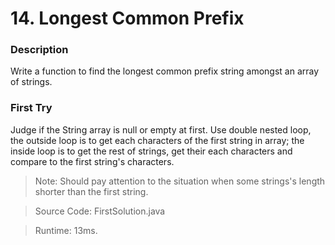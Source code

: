 # 14. Longest Common Prefix
### Description
Write a function to find the longest common prefix string amongst an array of strings.

### First Try
Judge if the String array is null or empty at first. Use double nested loop, the outside loop is to get each characters of the first string in array; the inside loop is to get the rest of strings, get their each characters and compare to the first string's characters.
>Note: Should pay attention to the situation when some strings's length shorter than the first string.

> Source Code: FirstSolution.java

> Runtime: 13ms.
